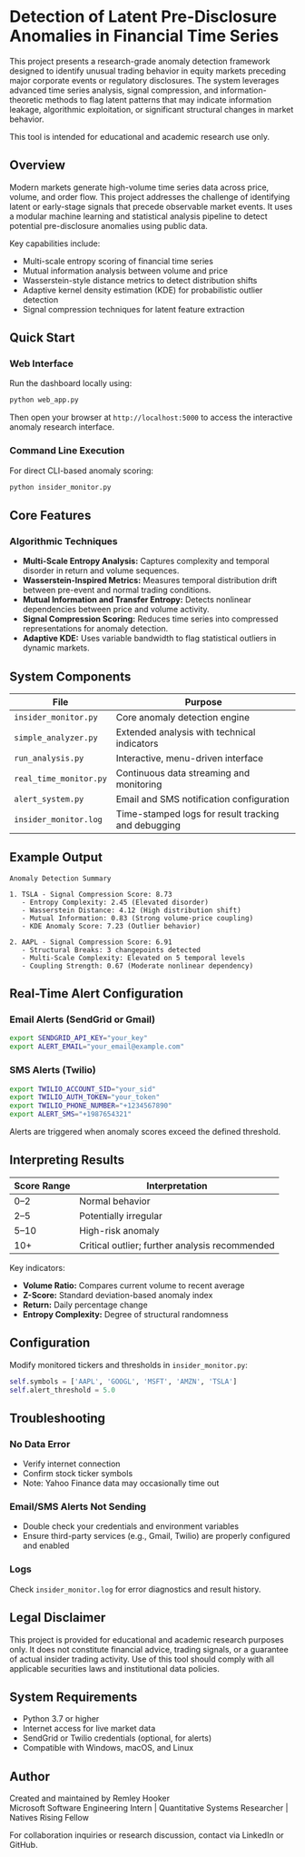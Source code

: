 # Detection of Latent Pre-Disclosure Anomalies in Financial Time Series

This project presents a research-grade anomaly detection framework designed to identify unusual trading behavior in equity markets preceding major corporate events or regulatory disclosures. The system leverages advanced time series analysis, signal compression, and information-theoretic methods to flag latent patterns that may indicate information leakage, algorithmic exploitation, or significant structural changes in market behavior.

This tool is intended for educational and academic research use only.

## Overview

Modern markets generate high-volume time series data across price, volume, and order flow. This project addresses the challenge of identifying latent or early-stage signals that precede observable market events. It uses a modular machine learning and statistical analysis pipeline to detect potential pre-disclosure anomalies using public data.

Key capabilities include:

- Multi-scale entropy scoring of financial time series
- Mutual information analysis between volume and price
- Wasserstein-style distance metrics to detect distribution shifts
- Adaptive kernel density estimation (KDE) for probabilistic outlier detection
- Signal compression techniques for latent feature extraction

## Quick Start

### Web Interface
Run the dashboard locally using:
```bash
python web_app.py
```
Then open your browser at `http://localhost:5000` to access the interactive anomaly research interface.

### Command Line Execution
For direct CLI-based anomaly scoring:
```bash
python insider_monitor.py
```

## Core Features

### Algorithmic Techniques

- **Multi-Scale Entropy Analysis:** Captures complexity and temporal disorder in return and volume sequences.
- **Wasserstein-Inspired Metrics:** Measures temporal distribution drift between pre-event and normal trading conditions.
- **Mutual Information and Transfer Entropy:** Detects nonlinear dependencies between price and volume activity.
- **Signal Compression Scoring:** Reduces time series into compressed representations for anomaly detection.
- **Adaptive KDE:** Uses variable bandwidth to flag statistical outliers in dynamic markets.

## System Components

| File | Purpose |
|------|---------|
| `insider_monitor.py` | Core anomaly detection engine |
| `simple_analyzer.py` | Extended analysis with technical indicators |
| `run_analysis.py` | Interactive, menu-driven interface |
| `real_time_monitor.py` | Continuous data streaming and monitoring |
| `alert_system.py` | Email and SMS notification configuration |
| `insider_monitor.log` | Time-stamped logs for result tracking and debugging |

## Example Output

```
Anomaly Detection Summary

1. TSLA - Signal Compression Score: 8.73
   - Entropy Complexity: 2.45 (Elevated disorder)
   - Wasserstein Distance: 4.12 (High distribution shift)
   - Mutual Information: 0.83 (Strong volume-price coupling)
   - KDE Anomaly Score: 7.23 (Outlier behavior)

2. AAPL - Signal Compression Score: 6.91
   - Structural Breaks: 3 changepoints detected
   - Multi-Scale Complexity: Elevated on 5 temporal levels
   - Coupling Strength: 0.67 (Moderate nonlinear dependency)
```

## Real-Time Alert Configuration

### Email Alerts (SendGrid or Gmail)
```bash
export SENDGRID_API_KEY="your_key"
export ALERT_EMAIL="your_email@example.com"
```

### SMS Alerts (Twilio)
```bash
export TWILIO_ACCOUNT_SID="your_sid"
export TWILIO_AUTH_TOKEN="your_token"
export TWILIO_PHONE_NUMBER="+1234567890"
export ALERT_SMS="+1987654321"
```

Alerts are triggered when anomaly scores exceed the defined threshold.

## Interpreting Results

| Score Range | Interpretation |
|-------------|----------------|
| 0–2         | Normal behavior |
| 2–5         | Potentially irregular |
| 5–10        | High-risk anomaly |
| 10+         | Critical outlier; further analysis recommended |

Key indicators:

- **Volume Ratio:** Compares current volume to recent average
- **Z-Score:** Standard deviation-based anomaly index
- **Return:** Daily percentage change
- **Entropy Complexity:** Degree of structural randomness

## Configuration

Modify monitored tickers and thresholds in `insider_monitor.py`:
```python
self.symbols = ['AAPL', 'GOOGL', 'MSFT', 'AMZN', 'TSLA']
self.alert_threshold = 5.0
```

## Troubleshooting

### No Data Error
- Verify internet connection
- Confirm stock ticker symbols
- Note: Yahoo Finance data may occasionally time out

### Email/SMS Alerts Not Sending
- Double check your credentials and environment variables
- Ensure third-party services (e.g., Gmail, Twilio) are properly configured and enabled

### Logs
Check `insider_monitor.log` for error diagnostics and result history.

## Legal Disclaimer

This project is provided for educational and academic research purposes only. It does not constitute financial advice, trading signals, or a guarantee of actual insider trading activity. Use of this tool should comply with all applicable securities laws and institutional data policies.

## System Requirements

- Python 3.7 or higher
- Internet access for live market data
- SendGrid or Twilio credentials (optional, for alerts)
- Compatible with Windows, macOS, and Linux

## Author

Created and maintained by Remley Hooker  
Microsoft Software Engineering Intern | Quantitative Systems Researcher | Natives Rising Fellow

For collaboration inquiries or research discussion, contact via LinkedIn or GitHub.
